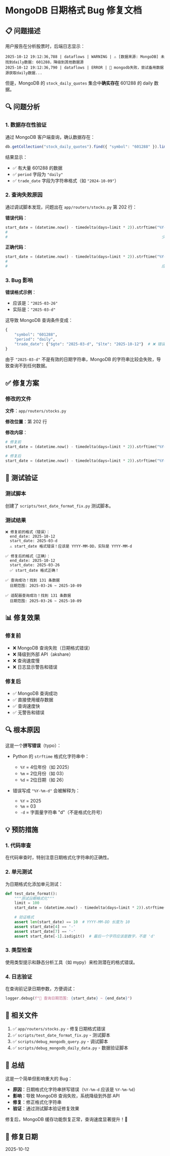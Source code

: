 # MongoDB 日期格式 Bug 修复文档

## 📋 问题描述

用户报告在分析股票时，后端日志显示：

```
2025-10-12 19:12:36,788 | dataflows | WARNING | ⚠️ [数据来源: MongoDB] 未找到daily数据: 601288，降级到其他数据源
2025-10-12 19:12:36,790 | dataflows | ERROR | 🔄 mongodb失败，尝试备用数据源获取daily数据...
```

但是，MongoDB 的 `stock_daily_quotes` 集合中**确实存在** 601288 的 daily 数据。

## 🔍 问题分析

### 1. 数据存在性验证

通过 MongoDB 客户端查询，确认数据存在：

```javascript
db.getCollection("stock_daily_quotes").find({ "symbol": "601288" }).limit(1000).skip(0)
```

结果显示：
- ✅ 有大量 601288 的数据
- ✅ `period` 字段为 `"daily"`
- ✅ `trade_date` 字段为字符串格式（如 `"2024-10-09"`）

### 2. 查询失败原因

通过调试脚本发现，问题出在 `app/routers/stocks.py` 第 202 行：

**错误代码**：
```python
start_date = (datetime.now() - timedelta(days=limit * 2)).strftime("%Y-%m-d")
#                                                                         ↑
#                                                                    少了一个 %
```

**正确代码**：
```python
start_date = (datetime.now() - timedelta(days=limit * 2)).strftime("%Y-%m-%d")
#                                                                         ↑
#                                                                    应该是 %d
```

### 3. Bug 影响

**错误格式示例**：
- 应该是：`"2025-03-26"`
- 实际是：`"2025-03-d"`

这导致 MongoDB 查询条件变成：

```python
{
    "symbol": "601288",
    "period": "daily",
    "trade_date": {"$gte": "2025-03-d", "$lte": "2025-10-12"}  # ❌ 错误的日期格式
}
```

由于 `"2025-03-d"` 不是有效的日期字符串，MongoDB 的字符串比较会失败，导致查询不到任何数据。

## ✅ 修复方案

### 修改的文件

**文件**：`app/routers/stocks.py`

**修改位置**：第 202 行

**修改内容**：

```python
# 修复前
start_date = (datetime.now() - timedelta(days=limit * 2)).strftime("%Y-%m-d")

# 修复后
start_date = (datetime.now() - timedelta(days=limit * 2)).strftime("%Y-%m-%d")
```

## 🧪 测试验证

### 测试脚本

创建了 `scripts/test_date_format_fix.py` 测试脚本。

### 测试结果

```
❌ 修复前的格式（错误）：
  end_date: 2025-10-12
  start_date: 2025-03-d
  ⚠️ start_date 格式错误！应该是 YYYY-MM-DD，实际是 YYYY-MM-d

✅ 修复后的格式（正确）：
  end_date: 2025-10-12
  start_date: 2025-03-26
  ✅ start_date 格式正确！

✅ 查询成功！找到 131 条数据
  日期范围: 2025-03-26 ~ 2025-10-09

✅ 适配器查询成功！找到 131 条数据
  日期范围: 2025-03-26 ~ 2025-10-09
```

## 📊 修复效果

### 修复前

- ❌ MongoDB 查询失败（日期格式错误）
- ❌ 降级到外部 API（akshare）
- ❌ 查询速度慢
- ❌ 日志显示警告和错误

### 修复后

- ✅ MongoDB 查询成功
- ✅ 直接使用缓存数据
- ✅ 查询速度快
- ✅ 无警告和错误

## 🔍 根本原因

这是一个**拼写错误**（typo）：

- Python 的 `strftime` 格式化字符串中：
  - `%Y` = 4位年份（如 2025）
  - `%m` = 2位月份（如 03）
  - `%d` = 2位日期（如 26）

- 错误写成 `"%Y-%m-d"` 会被解释为：
  - `%Y` = 2025
  - `%m` = 03
  - `-d` = 字面量字符串 "d"（不是格式化符号）

## 💡 预防措施

### 1. 代码审查

在代码审查时，特别注意日期格式化字符串的正确性。

### 2. 单元测试

为日期格式化添加单元测试：

```python
def test_date_format():
    """测试日期格式化"""
    limit = 100
    start_date = (datetime.now() - timedelta(days=limit * 2)).strftime("%Y-%m-%d")
    
    # 验证格式
    assert len(start_date) == 10  # YYYY-MM-DD 长度为 10
    assert start_date[4] == '-'
    assert start_date[7] == '-'
    assert start_date[-1].isdigit()  # 最后一个字符应该是数字，不是 'd'
```

### 3. 类型检查

使用类型提示和静态分析工具（如 mypy）来检测潜在的格式错误。

### 4. 日志验证

在查询前记录日期参数，方便调试：

```python
logger.debug(f"📅 查询日期范围: {start_date} ~ {end_date}")
```

## 📝 相关文件

1. ✅ `app/routers/stocks.py` - 修复日期格式错误
2. ✅ `scripts/test_date_format_fix.py` - 测试脚本
3. ✅ `scripts/debug_mongodb_query.py` - 调试脚本
4. ✅ `scripts/debug_mongodb_daily_data.py` - 数据验证脚本

## 🎯 总结

这是一个简单但影响重大的 Bug：

- **原因**：日期格式化字符串拼写错误（`%Y-%m-d` 应该是 `%Y-%m-%d`）
- **影响**：导致 MongoDB 查询失败，系统降级到外部 API
- **修复**：修正格式化字符串
- **验证**：通过测试脚本验证修复效果

修复后，MongoDB 缓存功能恢复正常，查询速度显著提升！🎉

## 📅 修复日期

2025-10-12

